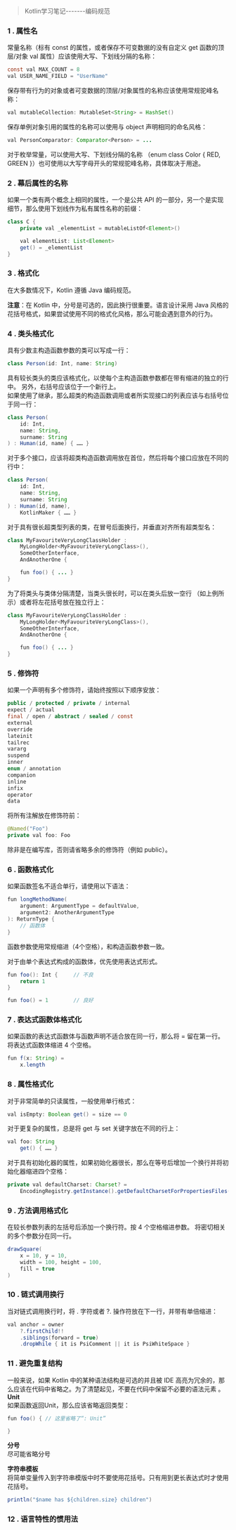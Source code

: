 >Kotlin学习笔记-------编码规范<br>
### 1 . 属性名
常量名称（标有 const 的属性，或者保存不可变数据的没有自定义 get 函数的顶层/对象 val 属性）应该使用大写、下划线分隔的名称：
```java
const val MAX_COUNT = 8
val USER_NAME_FIELD = "UserName"
```
保存带有行为的对象或者可变数据的顶层/对象属性的名称应该使用常规驼峰名称：
```java
val mutableCollection: MutableSet<String> = HashSet()
```
保存单例对象引用的属性的名称可以使用与 object 声明相同的命名风格：
```java
val PersonComparator: Comparator<Person> = ...
```
对于枚举常量，可以使用大写、下划线分隔的名称 （enum class Color { RED, GREEN }）也可使用以大写字母开头的常规驼峰名称，具体取决于用途。
### 2 . 幕后属性的名称
如果一个类有两个概念上相同的属性，一个是公共 API 的一部分，另一个是实现细节，那么使用下划线作为私有属性名称的前缀：
```java
class C {
    private val _elementList = mutableListOf<Element>()

    val elementList: List<Element>
    get() = _elementList
}
```
### 3 . 格式化
在大多数情况下，Kotlin 遵循 Java 编码规范。<br>

**注意**：在 Kotlin 中，分号是可选的，因此换行很重要。语言设计采用 Java 风格的花括号格式，如果尝试使用不同的格式化风格，那么可能会遇到意外的行为。
### 4 . 类头格式化
具有少数主构造函数参数的类可以写成一行：
```java
class Person(id: Int, name: String)
```
具有较长类头的类应该格式化，以使每个主构造函数参数都在带有缩进的独立的行中。 另外，右括号应该位于一个新行上。<br>
如果使用了继承，那么超类的构造函数调用或者所实现接口的列表应该与右括号位于同一行：
```java
class Person(
    id: Int,
    name: String,
    surname: String
) : Human(id, name) { …… }
```
对于多个接口，应该将超类构造函数调用放在首位，然后将每个接口应放在不同的行中：
```java
class Person(
    id: Int,
    name: String,
    surname: String
) : Human(id, name),
    KotlinMaker { …… }
```
对于具有很长超类型列表的类，在冒号后面换行，并垂直对齐所有超类型名：
```java
class MyFavouriteVeryLongClassHolder :
    MyLongHolder<MyFavouriteVeryLongClass>(),
    SomeOtherInterface,
    AndAnotherOne {

    fun foo() { ... }
}
```
为了将类头与类体分隔清楚，当类头很长时，可以在类头后放一空行 （如上例所示）或者将左花括号放在独立行上：
```java
class MyFavouriteVeryLongClassHolder :
    MyLongHolder<MyFavouriteVeryLongClass>(),
    SomeOtherInterface,
    AndAnotherOne {

    fun foo() { ... }
}
```
### 5 . 修饰符
如果一个声明有多个修饰符，请始终按照以下顺序安放：
```java
public / protected / private / internal
expect / actual
final / open / abstract / sealed / const
external
override
lateinit
tailrec
vararg
suspend
inner
enum / annotation
companion
inline
infix
operator
data
```
将所有注解放在修饰符前：
```java
@Named("Foo")
private val foo: Foo
```
除非是在编写库，否则请省略多余的修饰符（例如 public）。
### 6 . 函数格式化
如果函数签名不适合单行，请使用以下语法：
```java
fun longMethodName(
    argument: ArgumentType = defaultValue,
    argument2: AnotherArgumentType
): ReturnType {
    // 函数体
}
```

函数参数使用常规缩进（4个空格），和构造函数参数一致。<br>

对于由单个表达式构成的函数体，优先使用表达式形式。<br>
```java
fun foo(): Int {     // 不良
    return 1 
}

fun foo() = 1        // 良好
```
### 7 . 表达式函数体格式化
如果函数的表达式函数体与函数声明不适合放在同一行，那么将 = 留在第一行。 将表达式函数体缩进 4 个空格。
```java
fun f(x: String) =
    x.length
```
### 8 . 属性格式化
对于非常简单的只读属性，一般使用单行格式：
```java
val isEmpty: Boolean get() = size == 0
```
对于更复杂的属性，总是将 get 与 set 关键字放在不同的行上：
```java
val foo: String
    get() { …… }
```
对于具有初始化器的属性，如果初始化器很长，那么在等号后增加一个换行并将初始化器缩进四个空格：
```java
private val defaultCharset: Charset? =
    EncodingRegistry.getInstance().getDefaultCharsetForPropertiesFiles(file)
```
### 9 . 方法调用格式化
在较长参数列表的左括号后添加一个换行符。按 4 个空格缩进参数。 将密切相关的多个参数分在同一行。
```java
drawSquare(
    x = 10, y = 10,
    width = 100, height = 100,
    fill = true
)
```
### 10 . 链式调用换行
当对链式调用换行时，将 . 字符或者 ?. 操作符放在下一行，并带有单倍缩进：
```java
val anchor = owner
    ?.firstChild!!
    .siblings(forward = true)
    .dropWhile { it is PsiComment || it is PsiWhiteSpace }
```
### 11 . 避免重复结构
一般来说，如果 Kotlin 中的某种语法结构是可选的并且被 IDE 高亮为冗余的，那么应该在代码中省略之。为了清楚起见，不要在代码中保留不必要的语法元素 。
**Unit**<br>
如果函数返回Unit，那么应该省略返回类型：
```java
fun foo() { // 这里省略了“: Unit”

}
```
**分号**<br>
尽可能省略分号

**字符串模板**<br>
将简单变量传入到字符串模版中时不要使用花括号。只有用到更长表达式时才使用花括号。
```java
println("$name has ${children.size} children")
```
### 12 . 语言特性的惯用法





































